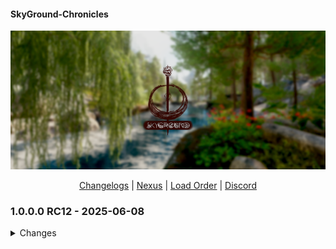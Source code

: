 #### SkyGround-Chronicles

![](https://github.com/ItzIvy05/SkyGround-Chronicles/blob/main/Resources/5.png)

<p align="center">
  <a href="https://github.com/ItzIvy05/SkyGround-Chronicles/blob/main/CHANGELOG.md">Changelogs</a> |
  <a href="https://www.nexusmods.com/skyrimspecialedition/mods/147012">Nexus</a> |
  <a href="https://loadorderlibrary.com/lists/skyground-chronicles-2">Load Order﻿﻿</a> |
  <a href="https://discord.gg/FB62v6whbh">Discord</a>
</p>


### 1.0.0.0 RC12 - 2025-06-08
<Details>
   <summary>Changes</summary>
   
#### New Additions
~~~
Loading Menu Overhaul
Nightgate Inn Revived
MCO - First Person Patch
Vanaheimr Mountains - 4K (Main Profile only)
Savior's Hide Replacer 2
LOD Unloading Bug Fix (Adding it back with custom script tweaks)
Contextual Crosshair - Crosshair and Detection Meter Fix
Sonderbains Steady On Stepping Bodyslides
Magicka Surge - A Magicka Spell Mod
Ivy Stendarr Beacon Overhaul
~~~

#### Removed
~~~
Dxvk Async ENB Injector 
Don't Stay in The Water (Does not really work with 1170 and kinda cause errors)
~~~

#### Updated
~~~
Comprehensive Attack Rate Patch - SKSE
Vanaheimr Landscapes - AIO
Comprehensive Attack Rate Patch - SKSE
Camping Modular Expansion
Water for ENB
Sovngarde Portal Requirements
~~~

</Details>

